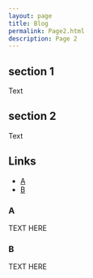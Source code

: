 ```yaml
---
layout: page
title: Blog
permalink: Page2.html
description: Page 2
---
```


## section 1

Text 

## section 2

Text

## Links

- [A](#A)
- [B](#B)


### A

TEXT HERE

### B

TEXT HERE
